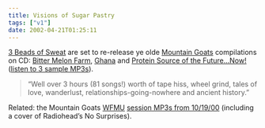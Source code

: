 ```yaml
---
title: Visions of Sugar Pastry
tags: ["v1"]
date: 2002-04-21T01:25:11
---
```


[3 Beads of Sweat][1] are set to re-release ye olde [Mountain Goats][2] compilations on CD: [Bitter Melon Farm][3], [Ghana][4] and [Protein Source of the Future&#8230;Now!][5] ([listen to 3 sample MP3s][6]).

> &#8220;Well over 3 hours (81 songs!) worth of tape hiss, wheel grind, tales of love, wanderlust, relationships-going-nowhere and ancient history.&#8221;

Related: the Mountain Goats [WFMU][7] [session MP3s from 10/19/00][8] (including a cover of Radiohead&#8217;s No Surprises).

[1]: http://www.3bos.com/ "3 Beads of Sweat record label"
[2]: http://www.themountaingoats.net/
[3]: http://www.3bos.com/label/releases/1002.html "the Mountain Goats: 'Bitter Melon Farm'"
[4]: http://www.3bos.com/label/releases/1003.html "the Mountain Goats: 'Ghana'"
[5]: http://www.3bos.com/label/releases/1001.html "the Mountain Goats: 'Protein Source of the Future...Now!'"
[6]: http://www.3bos.com/label/artists/mountaingoats/mountaingoats_mp3.html "Listen to 'Love Cuts the Strings', 'Star Dusting' and 'Going to Port Washington'"
[7]: http://www.wfmu.org/ "WFMU: excellent 'non-commercial, freeform radio station' broadcasting online"
[8]: http://www.knerd.com/~sashwap/goats/
